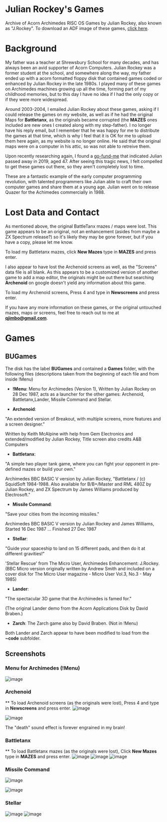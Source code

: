 # Julian Rockey's Games
Archive of Acorn Archimedes RISC OS Games by Julian Rockey, also known as "J.Rockey". To download an ADF image of these games, [click here](https://github.com/jameshansen/JulianRockeyGames/releases).

# Background
My father was a teacher at Shrewsbury School for many decades, and has always been an avid supporter of Acorn Computers. Julian Rockey was a former student at the school, and somewhere along the way, my father ended up with a acorn formatted floppy disk that contained games coded or enhanced by Julian Rockey in the late 1980s. I played many of these games on Archimedes machines growing up all the time, forming part of my childhood memories, but to this day I have no idea if I had the only copy or if they were more widespread.

Around 2003-2004, I emailed Julian Rockey about these games, asking if I could release the games on my website, as well as if he had the original Maps for **Battletanx**, as the originals became corrupted (the **MAZES** ones included are new ones I created along with my step-father). I no longer have his reply email, but I remember that he was happy for me to distribute the games at that time, which is why I feel that it is OK for me to upload them here again, as my website is no longer online. He said that the original maps were on a computer in his attic, so was not able to retreive them.

Upon recently researching again, I found a [go-fund-me](https://www.gofundme.com/f/fund-for-bump) that indicated Julian passed away in 2019, aged 47. After seeing this tragic news, I felt compelled to get these games out there, so they aren't completely lost to time.

These are a fantastic example of the early computer programming revolution, with talented programmers like Julian able to craft their own computer games and share them at a young age. Julian went on to release Quazer for the Achimedes commercially in 1988.

# Lost Data and Contact
As mentioned above, the original BattleTanx mazes / maps were lost. This game appears to be an original, not an enhancement (asides from maybe a ZX Spectrum release?) so it's likely they may be gone forever, but if you have a copy, please let me know.

To load my Battletanx mazes, click **New Mazes** type in **MAZES** and press enter.

I also appear to have lost the Archenoid screens as well, as the "Screens" data file is all blank. As this appears to be a customized version of another game to add a map editor, the originals might be out there but searching **Archenoid** on google doesn't yield any information about this game.

To load my Archenoid screens, Press 4 and type in **Newscreens** and press enter.

If you have any more information on these games, or the original untouched mazes, maps or screens, feel free to reach out to me at **qjimbo@gmail.com**.

# Games

## BUGames
The disk has the label **BUGames** and contained a **Games** folder, with the following files (descriptions taken from the beginning of each file and from inside !Menu)

* **!Menu**: Menu for Archimedes (Version 1), Written by Julian Rockey on 28 Dec 1987, acts as a launcher for the other games: Archenoid, Battletanx,Lander, Missile Command and Stellar.
  
* **Archenoid**:
  
"An extended version of Breakout, with multiple screens, more features and a screen designer."

Written by Keith McAlpine with help from Gem Electronics and extended/modified by Julian Rockey, Title screen also credits A&B Computers

* **Battletanx**:
  
"A simple two player tank game, where you can fight your opponent in pre-defined mazes or build your own."

Archimedes BBC BASIC V version by Julian Rockey, "Battletanx / (c) SquidSoft 1984-1988. Also available for B/B+/Master and RML 480Z by Julian Rockey, and ZX Spectrum by James Williams produced by Electrosoft."

* **Missile Command**:

"Save your cities from the incoming missiles."

Archimedes BBC BASIC V version by Julian Rockey and James Williams, Started 16 Dec 1987 ... Finished 27 Dec 1987

* **Stellar**:

"Guide your spaceship to land on 15 different pads, and then do it at different gravities!"

'Stellar Rescue' from The Micro User, Archimedes Enhancement: J.Rockey.
(BBC Micro version originally written by	Andrew Smith and included on a cover disk for The Micro User magazine - Micro User Vol.3, No.3 - May 1985)

* **Lander**:

"The spectacular 3D game that the Archimedes is famed for."

(The original Lander demo from the Acorn Applications Disk by David Braben.)

* **Zarch**: The Zarch game also by David Braben. (Not in !Menu)

Both Lander and Zarch appear to have been modified to load from the **~code** subfolder.

## Screenshots
### Menu for Archimedes (!Menu)
![image](https://github.com/user-attachments/assets/52a52c6b-4d7f-4bb2-aeef-f3e9774ce43c)

### Archenoid
** To load Archenoid screens (as the originals were lost), Press 4 and type in **Newscreens** and press enter.
![image](https://github.com/user-attachments/assets/b1c2e750-a788-42c8-b0e8-c50cb46f44c7)

![image](https://github.com/user-attachments/assets/d7d19a8b-78a2-467f-906e-b07449d718cf)


The "death" sound effect is forever engrained in my brain!

### Battletanx
** To load Battletanx mazes (as the originals were lost), Click **New Mazes** type in **MAZES** and press enter.
![image](https://github.com/user-attachments/assets/949a2212-1680-42ad-8a2c-7f8bb9fed813)
![image](https://github.com/user-attachments/assets/d21b52c7-c4dc-41d0-8977-142e8063c310)
![image](https://github.com/user-attachments/assets/0019eaaa-d4db-4d6b-bddb-6c93ea37a102)

### Missile Command
![image](https://github.com/user-attachments/assets/cd722c71-2643-46ee-9cb8-9248a822d218)

![image](https://github.com/user-attachments/assets/bb047968-7a30-4d62-83c9-a6c490776dfd)


### Stellar
![image](https://github.com/user-attachments/assets/0d8cdbbf-55dd-465d-a170-06052adf47d8)
![image](https://github.com/user-attachments/assets/39b1e175-bdd0-46ec-bd67-80202e834b0a)







